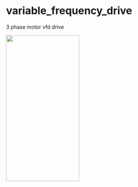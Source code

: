 # variable_frequency_drive
3 phase motor vfd drive

<img src="https://github.com/isen2000/3_pahase_variable_frequency_drive/assets/85979794/dd8e85eb-0c89-41dc-bd20-8145e9b899cb" width="200" height="400">
